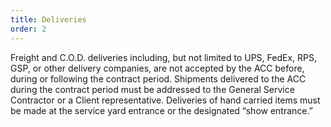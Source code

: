 ```yaml
---
title: Deliveries
order: 2
---
```


Freight and C.O.D. deliveries including, but not limited to UPS, FedEx, RPS, GSP, or other delivery companies, are not accepted by the ACC before, during or following the contract period. Shipments delivered to the ACC during the contract period must be addressed to the General Service Contractor or a Client representative. Deliveries of hand carried items must be made at the service yard entrance or the designated “show entrance.”
